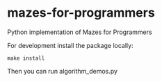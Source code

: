 # mazes-for-programmers
Python implementation of Mazes for Programmers

For development install the package locally:

    make install

Then you can run algorithm_demos.py